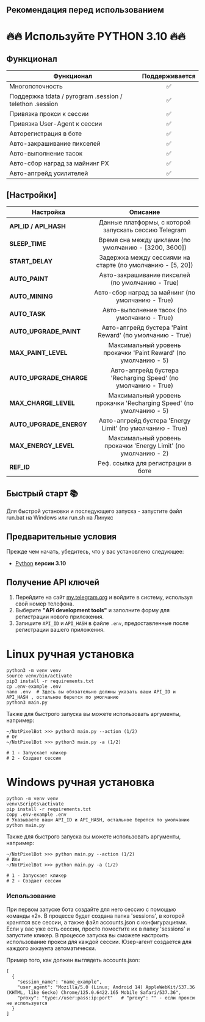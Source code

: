 
## Рекомендация перед использованием

# 🔥🔥 Используйте PYTHON 3.10 🔥🔥



## Функционал  
| Функционал                                              | Поддерживается |
|---------------------------------------------------------|:--------------:|
| Многопоточность                                         |       ✅        |
| Поддержка tdata / pyrogram .session / telethon .session |       ✅        |
| Привязка прокси к сессии                                |       ✅        |
| Привязка User-Agent к сессии                            |       ✅        |
| Авторегистрация в боте                                  |       ✅        |
| Авто-закрашивание пикселей                              |       ✅        |
| Авто-выполнение тасок                                   |       ✅        |
| Авто-сбор наград за майнинг PX                          |       ✅        |
| Авто-апгрейд усилителей                                 |       ✅        |




## [Настройки]
| Настройка               |                              Описание                               |
|-------------------------|:-------------------------------------------------------------------:|
| **API_ID / API_HASH**   |        Данные платформы, с которой запускать сессию Telegram        | 
| **SLEEP_TIME**          |        Время сна между циклами (по умолчанию - [3200, 3600])        |
| **START_DELAY**         |     Задержка между сессиями на старте (по умолчанию - [5, 20])      |
| **AUTO_PAINT**          |          Авто-закрашивание пикселей (по умолчанию - True)           |
| **AUTO_MINING**         |          Авто-сбор наград за майнинг (по умолчанию - True)          |
| **AUTO_TASK**           |             Авто-выполнение тасок (по умолчанию - True)             |
| **AUTO_UPGRADE_PAINT**  |      Авто-апгрейд бустера 'Paint Reward' (по умолчанию - True)      |
| **MAX_PAINT_LEVEL**     |   Максимальный уровень прокачки 'Paint Reward' (по умолчанию - 5)   |
| **AUTO_UPGRADE_CHARGE** |    Авто-апгрейд бустера 'Recharging Speed' (по умолчанию - True)    |
| **MAX_CHARGE_LEVEL**    | Максимальный уровень прокачки 'Recharging Speed' (по умолчанию - 5) |
| **AUTO_UPGRADE_ENERGY** |      Авто-апгрейд бустера 'Energy Limit' (по умолчанию - True)      |
| **MAX_ENERGY_LEVEL**    |   Максимальный уровень прокачки 'Energy Limit' (по умолчанию - 2)   |
| **REF_ID**              |                 Реф. ссылка для регистрации в боте                  |

## Быстрый старт 📚

Для быстрой установки и последующего запуска - запустите файл run.bat на Windows или run.sh на Линукс

## Предварительные условия
Прежде чем начать, убедитесь, что у вас установлено следующее:
- [Python](https://www.python.org/downloads/) **версии 3.10**

## Получение API ключей
1. Перейдите на сайт [my.telegram.org](https://my.telegram.org) и войдите в систему, используя свой номер телефона.
2. Выберите **"API development tools"** и заполните форму для регистрации нового приложения.
3. Запишите `API_ID` и `API_HASH` в файле `.env`, предоставленные после регистрации вашего приложения.


# Linux ручная установка
```shell
python3 -m venv venv
source venv/bin/activate
pip3 install -r requirements.txt
cp .env-example .env
nano .env  # Здесь вы обязательно должны указать ваши API_ID и API_HASH , остальное берется по умолчанию
python3 main.py
```

Также для быстрого запуска вы можете использовать аргументы, например:
```shell
~/NotPixelBot >>> python3 main.py --action (1/2)
# Or
~/NotPixelBot >>> python3 main.py -a (1/2)

# 1 - Запускает кликер
# 2 - Создает сессию
```


# Windows ручная установка
```shell
python -m venv venv
venv\Scripts\activate
pip install -r requirements.txt
copy .env-example .env
# Указываете ваши API_ID и API_HASH, остальное берется по умолчанию
python main.py
```

Также для быстрого запуска вы можете использовать аргументы, например:
```shell
~/NotPixelBot >>> python main.py --action (1/2)
# Или
~/NotPixelBot >>> python main.py -a (1/2)

# 1 - Запускает кликер
# 2 - Создает сессию
```

### Использование
При первом запуске бота создайте для него сессию с помощью команды «2». В процессе будет создана папка 'sessions', в которой хранятся все сессии, а также файл accounts.json с конфигурациями.
Если у вас уже есть сессии, просто поместите их в папку 'sessions' и запустите кликер. В процессе запуска вы сможете настроить использование прокси для каждой сессии.
Юзер-агент создается для каждого аккаунта автоматически.

Пример того, как должен выглядеть accounts.json:
```shell
[
  {
    "session_name": "name_example",
    "user_agent": "Mozilla/5.0 (Linux; Android 14) AppleWebKit/537.36 (KHTML, like Gecko) Chrome/125.0.6422.165 Mobile Safari/537.36",
    "proxy": "type://user:pass:ip:port"   # "proxy": "" - если прокси не используется
  }
]
```




